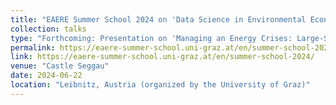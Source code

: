 ```yaml
---
title: "EAERE Summer School 2024 on 'Data Science in Environmental Economics Research'"
collection: talks
type: "Forthcoming: Presentation on 'Managing an Energy Crises: Large-Scale Evidence of Residential Natural Gas Savings Through Financial Rewards'"
permalink: https://eaere-summer-school.uni-graz.at/en/summer-school-2024/
link: https://eaere-summer-school.uni-graz.at/en/summer-school-2024/
venue: "Castle Seggau"
date: 2024-06-22
location: "Leibnitz, Austria (organized by the University of Graz)"
---
```

